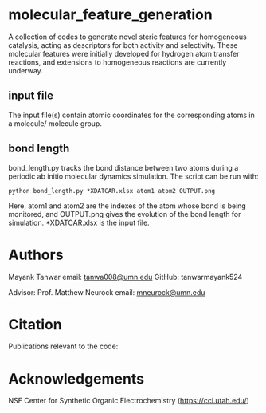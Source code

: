 # molecular_feature_generation
A collection of codes to generate novel steric features for homogeneous catalysis, acting as descriptors for both activity and selectivity. These molecular features were initially developed for hydrogen atom transfer reactions, and extensions to homogeneous reactions are currently underway. 


## input file
The input file(s) contain atomic coordinates for the corresponding atoms in a molecule/ molecule group.


## bond length
bond_length.py tracks the bond distance between two atoms during a periodic ab initio molecular dynamics simulation. The script can be run with:

```python bond_length.py *XDATCAR.xlsx atom1 atom2 OUTPUT.png```

Here, atom1 and atom2 are the indexes of the atom whose bond is being monitored, and OUTPUT.png gives the evolution of the bond length for simulation. *XDATCAR.xlsx is the input file. 


# Authors
Mayank Tanwar
email: tanwa008@umn.edu
GitHub: tanwarmayank524

Advisor: Prof. Matthew Neurock
email: mneurock@umn.edu

# Citation
Publications relevant to the code:
# Acknowledgements
NSF Center for Synthetic Organic Electrochemistry (https://cci.utah.edu/)

 
